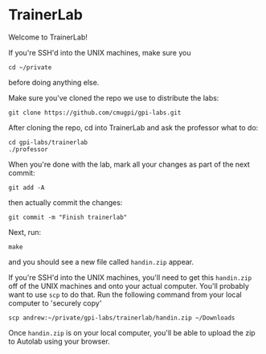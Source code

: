 # TrainerLab

Welcome to TrainerLab!

If you're SSH'd into the UNIX machines, make sure you

	cd ~/private

before doing anything else.

Make sure you've cloned the repo we use to distribute the labs:

	git clone https://github.com/cmugpi/gpi-labs.git

After cloning the repo, cd into TrainerLab and ask the professor what to
do:

	cd gpi-labs/trainerlab
	./professor

When you're done with the lab, mark all your changes as part of the next commit:

	git add -A

then actually commit the changes:

	git commit -m "Finish trainerlab"

Next, run:

	make

and you should see a new file called `handin.zip` appear.

If you're SSH'd into the UNIX machines, you'll need to get this `handin.zip`
off of the UNIX machines and onto your actual computer. You'll probably want to
use `scp` to do that. Run the following command from your local computer to 'securely copy'

	scp andrew:~/private/gpi-labs/trainerlab/handin.zip ~/Downloads

Once `handin.zip` is on your local computer, you'll be able to upload the zip
to Autolab using your browser.
